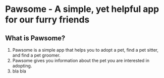 # Pawsome - A simple, yet helpful app for our furry friends

## What is Pawsome?

1. Pawsome is a simple app that helps you to adopt a pet, find a pet sitter, and find a pet groomer.
2. Pawsome gives you information about the pet you are interested in adopting.
3. bla bla